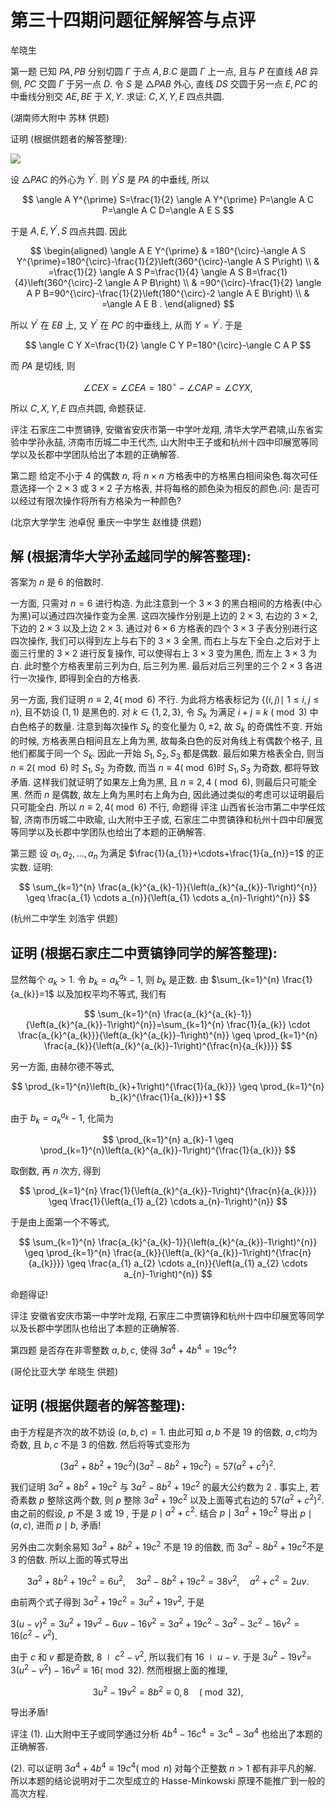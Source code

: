# 第三十四期问题征解解答与点评 

牟晓生

第一题 已知 $P A, P B$ 分别切圆 $\Gamma$ 于点 $A, B . C$ 是圆 $\Gamma$ 上一点, 且与 $P$ 在直线 $A B$ 异侧, $P C$ 交圆 $\Gamma$ 于另一点 $D$. 令 $S$ 是 $\triangle P A B$ 外心, 直线 $D S$ 交圆于另一点 $E, P C$ 的中垂线分别交 $A E, B E$ 于 $X, Y$. 求证: $C, X, Y, E$ 四点共圆.

(湖南师大附中 苏林 供题)

证明 (根据供题者的解答整理):

![](https://cdn.mathpix.com/cropped/2024_02_26_12a26f347ce03ad15264g-1.jpg?height=643&width=554&top_left_y=1232&top_left_x=751)

设 $\triangle P A C$ 的外心为 $Y^{\prime}$. 则 $Y^{\prime} S$ 是 $P A$ 的中垂线, 所以

$$
\angle A Y^{\prime} S=\frac{1}{2} \angle A Y^{\prime} P=\angle A C P=\angle A C D=\angle A E S
$$

于是 $A, E, Y^{\prime}, S$ 四点共圆. 因此

$$
\begin{aligned}
\angle A E Y^{\prime} & =180^{\circ}-\angle A S Y^{\prime}=180^{\circ}-\frac{1}{2}\left(360^{\circ}-\angle A S P\right) \\
& =\frac{1}{2} \angle A S P=\frac{1}{4} \angle A S B=\frac{1}{4}\left(360^{\circ}-2 \angle A P B\right) \\
& =90^{\circ}-\frac{1}{2} \angle A P B=90^{\circ}-\frac{1}{2}\left(180^{\circ}-2 \angle A E B\right) \\
& =\angle A E B .
\end{aligned}
$$

所以 $Y^{\prime}$ 在 $E B$ 上, 又 $Y^{\prime}$ 在 $P C$ 的中垂线上, 从而 $Y=Y^{\prime}$.
于是

$$
\angle C Y X=\frac{1}{2} \angle C Y P=180^{\circ}-\angle C A P
$$

而 $P A$ 是切线, 则

$$
\angle C E X=\angle C E A=180^{\circ}-\angle C A P=\angle C Y X,
$$

所以 $C, X, Y, E$ 四点共圆, 命题获证.

评注 石家庄二中贾镐铮, 安徽省安庆市第一中学叶龙翔, 清华大学严君啸,山东省实验中学孙永喆, 济南市历城二中王代杰, 山大附中王子或和杭州十四中印展宽等同学以及长郡中学团队给出了本题的正确解答.

第二题 给定不小于 4 的偶数 $n$, 将 $n \times n$ 方格表中的方格黑白相间染色.每次可任意选择一个 $2 \times 3$ 或 $3 \times 2$ 子方格表, 并将每格的颜色染为相反的颜色.问: 是否可以经过有限次操作将所有方格染为一种颜色?

(北京大学学生 池卓倪 重庆一中学生 赵维捷 供题)

## 解 (根据清华大学孙孟越同学的解答整理):

答案为 $n$ 是 6 的倍数时.

一方面, 只需对 $n=6$ 进行构造. 为此注意到一个 $3 \times 3$ 的黑白相间的方格表(中心为黑)可以通过四次操作变为全黑. 这四次操作分别是上边的 $2 \times 3$, 右边的 $3 \times 2$, 下边的 $2 \times 3$ 以及上边 $2 \times 3$. 通过对 $6 \times 6$ 方格表的四个 $3 \times 3$ 子表分别进行这四次操作, 我们可以得到左上与右下的 $3 \times 3$ 全黑, 而右上与左下全白.之后对于上面三行里的 $3 \times 2$ 进行反复操作, 可以使得右上 $3 \times 3$ 变为黑色, 而左上 $3 \times 3$ 为白. 此时整个方格表里前三列为白, 后三列为黑. 最后对后三列里的三个 $2 \times 3$ 各进行一次操作, 即得到全白的方格表.

另一方面, 我们证明 $n \equiv 2,4(\bmod 6)$ 不行. 为此将方格表标记为 $\{(i, j) \mid$ $1 \leq i, j \leq n\}$, 且不妨设 $(1,1)$ 是黑色的. 对 $k \in\{1,2,3\}$, 令 $S_{k}$ 为满足 $i+j \equiv k$ $(\bmod 3)$ 中白色格子的数量. 注意到每次操作 $S_{k}$ 的变化量为 $0, \pm 2$, 故 $S_{k}$ 的奇偶性不变. 开始的时候, 方格表黑白相间且左上角为黑, 故每条白色的反对角线上有偶数个格子, 且他们都属于同一个 $S_{k}$. 因此一开始 $S_{1}, S_{2}, S_{3}$ 都是偶数. 最后如果方格表全白, 则当 $n \equiv 2(\bmod 6)$ 时 $S_{1}, S_{2}$ 为奇数, 而当 $n \equiv 4(\bmod 6)$时 $S_{1}, S_{3}$ 为奇数, 都将导致矛盾. 这样我们就证明了如果左上角为黑, 且 $n \equiv 2,4$ $(\bmod 6)$, 则最后只可能全黑. 然而 $n$ 是偶数, 故左上角为黑时右上角为白, 因此通过类似的考虑可以证明最后只可能全白. 所以 $n \equiv 2,4(\bmod 6)$ 不行, 命题得
评注 山西省长治市第二中学任炫智, 济南市历城二中欧瑜, 山大附中王子或, 石家庄二中贾镐铮和杭州十四中印展宽等同学以及长郡中学团队也给出了本题的正确解答.

第三题 设 $a_{1}, a_{2}, \ldots, a_{n}$ 为满足 $\frac{1}{a_{1}}+\cdots+\frac{1}{a_{n}}=1$ 的正实数. 证明:

$$
\sum_{k=1}^{n} \frac{a_{k}^{a_{k}-1}}{\left(a_{k}^{a_{k}}-1\right)^{n}} \geq \frac{a_{1} \cdots a_{n}}{\left(a_{1} \cdots a_{n}-1\right)^{n}}
$$

(杭州二中学生 刘浩宇 供题)

## 证明 (根据石家庄二中贾镐铮同学的解答整理):

显然每个 $a_{k}>1$. 令 $b_{k}=a_{k}^{a_{k}}-1$, 则 $b_{k}$ 是正数. 由 $\sum_{k=1}^{n} \frac{1}{a_{k}}=1$ 以及加权平均不等式, 我们有

$$
\sum_{k=1}^{n} \frac{a_{k}^{a_{k}-1}}{\left(a_{k}^{a_{k}}-1\right)^{n}}=\sum_{k=1}^{n} \frac{1}{a_{k}} \cdot \frac{a_{k}^{a_{k}}}{\left(a_{k}^{a_{k}}-1\right)^{n}} \geq \prod_{k=1}^{n} \frac{a_{k}}{\left(a_{k}^{a_{k}}-1\right)^{\frac{n}{a_{k}}}}
$$

另一方面, 由赫尔德不等式,

$$
\prod_{k=1}^{n}\left(b_{k}+1\right)^{\frac{1}{a_{k}}} \geq \prod_{k=1}^{n} b_{k}^{\frac{1}{a_{k}}}+1
$$

由于 $b_{k}=a_{k}^{a_{k}}-1$, 化简为

$$
\prod_{k=1}^{n} a_{k}-1 \geq \prod_{k=1}^{n}\left(a_{k}^{a_{k}}-1\right)^{\frac{1}{a_{k}}}
$$

取倒数, 再 $n$ 次方, 得到

$$
\prod_{k=1}^{n} \frac{1}{\left(a_{k}^{a_{k}}-1\right)^{\frac{n}{a_{k}}}} \geq \frac{1}{\left(a_{1} a_{2} \cdots a_{n}-1\right)^{n}}
$$

于是由上面第一个不等式,

$$
\sum_{k=1}^{n} \frac{a_{k}^{a_{k}-1}}{\left(a_{k}^{a_{k}}-1\right)^{n}} \geq \prod_{k=1}^{n} \frac{a_{k}}{\left(a_{k}^{a_{k}}-1\right)^{\frac{n}{a_{k}}}} \geq \frac{a_{1} a_{2} \cdots a_{n}}{\left(a_{1} a_{2} \cdots a_{n}-1\right)^{n}}
$$

命题得证!

评注 安徽省安庆市第一中学叶龙翔, 石家庄二中贾镐铮和杭州十四中印展宽等同学以及长郡中学团队也给出了本题的正确解答.

第四题 是否存在非零整数 $a, b, c$, 使得 $3 a^{4}+4 b^{4}=19 c^{4} ?$

(哥伦比亚大学 牟晓生 供题)

## 证明 (根据供题者的解答整理):

由于方程是齐次的故不妨设 $(a, b, c)=1$. 由此可知 $a, b$ 不是 19 的倍数, $a, c$均为奇数, 且 $b, c$ 不是 3 的倍数. 然后将等式变形为

$$
\left(3 a^{2}+8 b^{2}+19 c^{2}\right)\left(3 a^{2}-8 b^{2}+19 c^{2}\right)=57\left(a^{2}+c^{2}\right)^{2} \text {. }
$$

我们证明 $3 a^{2}+8 b^{2}+19 c^{2}$ 与 $3 a^{2}-8 b^{2}+19 c^{2}$ 的最大公约数为 2 . 事实上, 若奇素数 $p$ 整除这两个数, 则 $p$ 整除 $3 a^{2}+19 c^{2}$ 以及上面等式右边的 $57\left(a^{2}+c^{2}\right)^{2}$. 由之前的假设, $p$ 不是 3 或 19 , 于是 $p \mid a^{2}+c^{2}$. 结合 $p \mid 3 a^{2}+19 c^{2}$ 导出 $p \mid(a, c)$, 进而 $p \mid b$, 矛盾!

另外由二次剩余易知 $3 a^{2}+8 b^{2}+19 c^{2}$ 不是 19 的倍数, 而 $3 a^{2}-8 b^{2}+19 c^{2}$不是 3 的倍数. 所以上面的等式导出

$$
3 a^{2}+8 b^{2}+19 c^{2}=6 u^{2}, \quad 3 a^{2}-8 b^{2}+19 c^{2}=38 v^{2}, \quad a^{2}+c^{2}=2 u v .
$$

由前两个式子得到 $3 a^{2}+19 c^{2}=3 u^{2}+19 v^{2}$, 于是

$3(u-v)^{2}=3 u^{2}+19 v^{2}-6 u v-16 v^{2}=3 a^{2}+19 c^{2}-3 a^{2}-3 c^{2}-16 v^{2}=16\left(c^{2}-v^{2}\right)$.

由于 $c$ 和 $v$ 都是奇数, $8 \mid c^{2}-v^{2}$, 所以我们有 $16 \mid u-v$. 于是 $3 u^{2}-19 v^{2}=$ $3\left(u^{2}-v^{2}\right)-16 v^{2} \equiv 16(\bmod 32)$. 然而根据上面的推理,

$$
3 u^{2}-19 v^{2}=8 b^{2} \equiv 0,8 \quad(\bmod 32),
$$

导出矛盾!

评注 (1). 山大附中王子或同学通过分析 $4 b^{4}-16 c^{4}=3 c^{4}-3 a^{4}$ 也给出了本题的正确解答.

(2). 可以证明 $3 a^{4}+4 b^{4} \equiv 19 c^{4}(\bmod n)$ 对每个正整数 $n>1$ 都有非平凡的解. 所以本题的结论说明对于二次型成立的 Hasse-Minkowski 原理不能推广到一般的高次方程.

